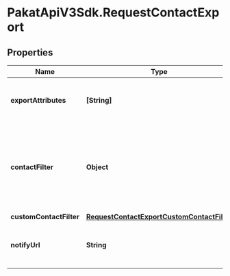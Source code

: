 # PakatApiV3Sdk.RequestContactExport

## Properties
Name | Type | Description | Notes
------------ | ------------- | ------------- | -------------
**exportAttributes** | **[String]** | List of all the attributes that you want to export. These attributes must be present in your contact database. For example, [&#39;fname&#39;, &#39;lname&#39;, &#39;email&#39;]. | [optional] 
**contactFilter** | **Object** | This attribute has been deprecated and will be removed by January 1st, 2021. Only one of the two filter options (contactFilter or customContactFilter) can be passed in the request. Set the filter for the contacts to be exported. For example, {\&quot;blacklisted\&quot;:true} will export all the blacklisted contacts.  | [optional] 
**customContactFilter** | [**RequestContactExportCustomContactFilter**](RequestContactExportCustomContactFilter.md) |  | [optional] 
**notifyUrl** | **String** | Webhook that will be called once the export process is finished. For reference, https://help.sendinblue.com/hc/en-us/articles/360007666479 | [optional] 


